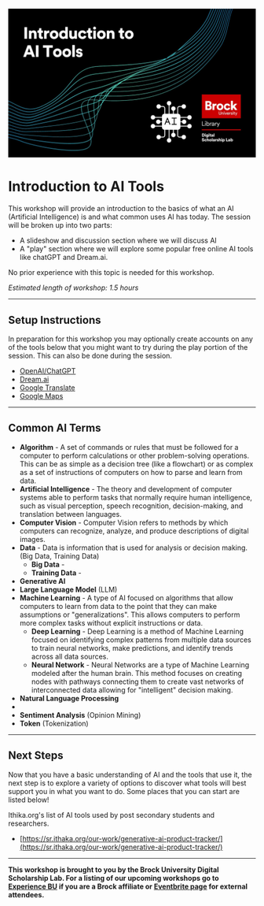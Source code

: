 ![Splash image](IntroAITools.jpg)


# Introduction to AI Tools
This workshop will provide an introduction to the basics of what an AI (Artificial Intelligence) is and what common uses AI has today.  The session will be broken up into two parts:

- A slideshow and discussion section where we will discuss AI
- A "play" section where we will explore some popular free online AI tools like chatGPT and Dream.ai.


No prior experience with this topic is needed for this workshop.

*Estimated length of workshop: 1.5 hours*

----

## Setup Instructions
In preparation for this workshop you may optionally create accounts on any of the tools below that you might want to try during the play portion of the session.  This can also be done during the session.

- [OpenAI/ChatGPT](https://chat.openai.com/)
- [Dream.ai](https://dream.ai/)
- [Google Translate](https://translate.google.com/) 
- [Google Maps](https://www.google.com/maps)

----

## Common AI Terms

- **Algorithm** - A set of commands or rules that must be followed for a computer to perform calculations or other problem-solving operations.  This can be as simple as a decision tree (like a flowchart) or as complex as a set of instructions of computers on how to parse and learn from data.
- **Artificial Intelligence** - The theory and development of computer systems able to perform tasks that normally require human intelligence, such as visual perception, speech recognition, decision-making, and translation between languages.
- **Computer Vision** - Computer Vision refers to methods by which computers can recognize, analyze, and produce descriptions of digital images.
- **Data** - Data is information that is used for analysis or decision making. (Big Data, Training Data)
  - **Big Data** -
  - **Training Data** -
- **Generative AI**
- **Large Language Model** (LLM)
- **Machine Learning** - A type of AI focused on algorithms that allow computers to learn from data to the point that they can make assumptions or "generalizations".  This allows computers to perform more complex tasks without explicit instructions or data.
  - **Deep Learning** - Deep Learning is a method of Machine Learning focused on identifying complex patterns from multiple data sources to train neural networks, make predictions, and identify trends across all data sources.
  - **Neural Network** - Neural Networks are a type of Machine Learning modeled after the human brain.  This method focuses on creating nodes with pathways connecting them to create vast networks of interconnected data allowing for "intelligent" decision making. 
- **Natural Language Processing**
- 
- **Sentiment Analysis** (Opinion Mining)
- **Token** (Tokenization)


----

## Next Steps
Now that you have a basic understanding of AI and the tools that use it, the next step is to explore a variety of options to discover what tools will best support you in what you want to do.  Some places that you can start are listed below!

Ithika.org's list of AI tools used by post secondary students and researchers.
- [https://sr.ithaka.org/our-work/generative-ai-product-tracker/](https://sr.ithaka.org/our-work/generative-ai-product-tracker/)



----

**This workshop is brought to you by the Brock University Digital Scholarship Lab.  For a listing of our upcoming workshops go to [Experience BU](https://experiencebu.brocku.ca/organization/dsl) if you are a Brock affiliate or [Eventbrite page](https://www.eventbrite.ca/o/brock-university-digital-scholarship-lab-21661627350) for external attendees.**


